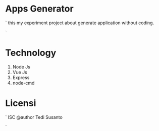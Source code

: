 <h1>Apps Generator</h1>
`
this my experiment project about generate application without coding.

`


# Technology
<ol>
    <li>Node Js</li>
    <li>Vue Js</li>
    <li>Express</li>
    <li>node-cmd</li>
</ol>




# Licensi
`
ISC
@author Tedi Susanto

`